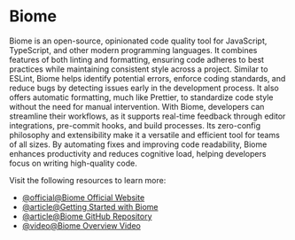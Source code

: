 # Biome

Biome is an open-source, opinionated code quality tool for JavaScript, TypeScript, and other modern programming languages. It combines features of both linting and formatting, ensuring code adheres to best practices while maintaining consistent style across a project. Similar to ESLint, Biome helps identify potential errors, enforce coding standards, and reduce bugs by detecting issues early in the development process. It also offers automatic formatting, much like Prettier, to standardize code style without the need for manual intervention. With Biome, developers can streamline their workflows, as it supports real-time feedback through editor integrations, pre-commit hooks, and build processes. Its zero-config philosophy and extensibility make it a versatile and efficient tool for teams of all sizes. By automating fixes and improving code readability, Biome enhances productivity and reduces cognitive load, helping developers focus on writing high-quality code.

Visit the following resources to learn more:

- [@official@Biome Official Website](https://biomejs.dev/)
- [@article@Getting Started with Biome](https://biomejs.dev/guides/getting-started/)
- [@article@Biome GitHub Repository](https://github.com/biomejs/biome)
- [@video@Biome Overview Video](https://www.youtube.com/watch?v=zfzMO3nW_Wo&t=10s)
